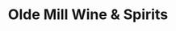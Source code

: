 ---
title: "Olde Mill Wine & Spirits"
url: /rhinebeck/olde-mill-wine-und-spirits/
shop: Spirituosen
---